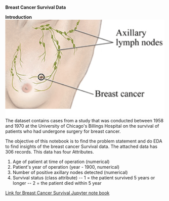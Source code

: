 **Breast Cancer Survival Data**

**Introduction**
[![BC](https://raw.githubusercontent.com/jahnavirayapati/Breast_cancer_survivaldata/master/images/BC.png "BC")](http://https://raw.githubusercontent.com/jahnavirayapati/Breast_cancer_survivaldata/master/images/BC.png "BC")
The dataset contains cases from a study that was conducted between 1958 and 1970 at the University of Chicago's Billings Hospital on the survival of patients who had undergone surgery for breast cancer.

The objective of this notebook is to find the problem statement and do EDA to find insights of the breast cancer Survival data. The attached data has 306 records.  This data has four Attributes.   
1. Age of patient at time of operation (numerical) 
2. Patient's year of operation (year - 1900, numerical) 
3. Number of positive axillary nodes detected (numerical) 
4. Survival status (class attribute) 
-- 1 = the patient survived 5 years or longer 
-- 2 = the patient died within 5 year

[Link for Breast Cancer Survival Jupyter note book](http://http://localhost:8889/notebooks/Breast_cancer_survivaldata.ipynb "Link for Breast Cancer Survival Jupyter note book")
